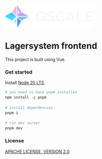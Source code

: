 <img src="./src/assets/logo-label.svg" height="75">

# Lagersystem frontend

This project is built using Vue.

### Get started
Install [Node 20 LTS](https://nodejs.org/en/download).

```sh
# you need to have pnpm installed
npm install -g pnpm

# install dependencies
pnpm i

# run dev server
pnpm dev
```

### License

[APACHE LICENSE, VERSION 2.0](https://www.apache.org/licenses/LICENSE-2.0)
